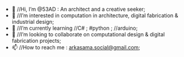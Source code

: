 - 👋 //Hi, I’m @53AD : An architect and a creative seeker;
- 👀 //I’m interested in computation in architecture, digital fabrication & industrial design;
- 🌱 //I’m currently learning //C# ; #python ; //arduino;
- 💞️ //I’m looking to collaborate on computational design & digital fabrication projects;
- 📫 //How to reach me : arkasama.social@gmail.com;

<!---
53AD/53AD is a ✨ special ✨ repository because its `README.md` (this file) appears on your GitHub profile.
You can click the Preview link to take a look at your changes.
--->
